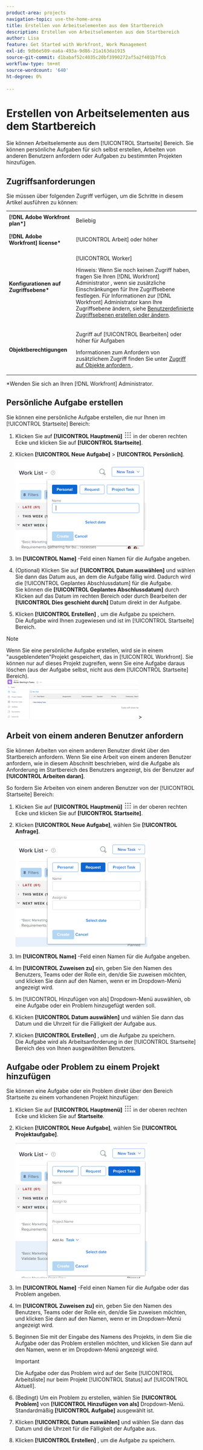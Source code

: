 ```yaml
---
product-area: projects
navigation-topic: use-the-home-area
title: Erstellen von Arbeitselementen aus dem Startbereich
description: Erstellen von Arbeitselementen aus dem Startbereich
author: Lisa
feature: Get Started with Workfront, Work Management
exl-id: 9db6e509-ea6a-493a-9d86-21a163da1915
source-git-commit: d1babaf52c4035c20bf3990272af5a2f401b7fcb
workflow-type: tm+mt
source-wordcount: '640'
ht-degree: 0%

---
```


# Erstellen von Arbeitselementen aus dem Startbereich

<!--
<p data-mc-conditions="QuicksilverOrClassic.Draft mode">(NOTE: From Courtney: Need to rename)</p>
-->

Sie können Arbeitselemente aus dem [!UICONTROL Startseite] Bereich. Sie können persönliche Aufgaben für sich selbst erstellen, Arbeiten von anderen Benutzern anfordern oder Aufgaben zu bestimmten Projekten hinzufügen.

## Zugriffsanforderungen

Sie müssen über folgenden Zugriff verfügen, um die Schritte in diesem Artikel ausführen zu können:

<table style="table-layout:auto"> 
 <col> 
 <col> 
 <tbody> 
  <tr> 
   <td role="rowheader"><strong>[!DNL Adobe Workfront plan*]</strong></td> 
   <td> <p>Beliebig</p> </td> 
  </tr> 
  <tr> 
   <td role="rowheader"><strong>[!DNL Adobe Workfront] license*</strong></td> 
   <td> <p>[!UICONTROL Arbeit] oder höher</p> </td> 
  </tr> 
  <tr> 
   <td role="rowheader"><strong>Konfigurationen auf Zugriffsebene*</strong></td> 
   <td> <p>[!UICONTROL Worker]</p> <p>Hinweis: Wenn Sie noch keinen Zugriff haben, fragen Sie Ihren [!DNL Workfront] Administrator , wenn sie zusätzliche Einschränkungen für Ihre Zugriffsebene festlegen. Für Informationen zur [!DNL Workfront] Administrator kann Ihre Zugriffsebene ändern, siehe <a href="../../../administration-and-setup/add-users/configure-and-grant-access/create-modify-access-levels.md" class="MCXref xref">Benutzerdefinierte Zugriffsebenen erstellen oder ändern</a>.</p> </td> 
  </tr> 
  <tr> 
   <td role="rowheader"><strong>Objektberechtigungen</strong></td> 
   <td> <p>Zugriff auf [!UICONTROL Bearbeiten] oder höher für Aufgaben</p> <p>Informationen zum Anfordern von zusätzlichem Zugriff finden Sie unter <a href="../../../workfront-basics/grant-and-request-access-to-objects/request-access.md" class="MCXref xref">Zugriff auf Objekte anfordern </a>.</p> </td> 
  </tr> 
 </tbody> 
</table>

&#42;Wenden Sie sich an Ihren [!DNL Workfront] Administrator.

## Persönliche Aufgabe erstellen

Sie können eine persönliche Aufgabe erstellen, die nur Ihnen im [!UICONTROL Startseite] Bereich:

1. Klicken Sie auf **[!UICONTROL Hauptmenü]** ![](assets/main-menu-icon.png) in der oberen rechten Ecke und klicken Sie auf **[!UICONTROL Startseite]**.
1. Klicken **[!UICONTROL Neue Aufgabe]** > **[!UICONTROL Persönlich]**.

   ![](assets/creating-work-items-new-task-personal-nwe-350x228.png)

1. Im **[!UICONTROL Name]** -Feld einen Namen für die Aufgabe angeben.
1. (Optional) Klicken Sie auf **[!UICONTROL Datum auswählen]** und wählen Sie dann das Datum aus, an dem die Aufgabe fällig wird. Dadurch wird die [!UICONTROL Geplantes Abschlussdatum] für die Aufgabe.\
   Sie können die **[!UICONTROL Geplantes Abschlussdatum]** durch Klicken auf das Datum im rechten Bereich oder durch Bearbeiten der **[!UICONTROL Dies geschieht durch]** Datum direkt in der Aufgabe.

1. Klicken **[!UICONTROL Erstellen]** , um die Aufgabe zu speichern.\
   Die Aufgabe wird Ihnen zugewiesen und ist im [!UICONTROL Startseite] Bereich.

>[!NOTE]
>
>Wenn Sie eine persönliche Aufgabe erstellen, wird sie in einem &quot;ausgeblendeten&quot;Projekt gespeichert, das in [!UICONTROL Workfront]. Sie können nur auf dieses Projekt zugreifen, wenn Sie eine Aufgabe daraus löschen (aus der Aufgabe selbst, nicht aus dem [!UICONTROL Startseite] Bereich).\
>![[!UICONTROL Projekt für persönliche Aufgaben]](assets/createworkitems-personal--project-350x105.png)>

## Arbeit von einem anderen Benutzer anfordern

Sie können Arbeiten von einem anderen Benutzer direkt über den Startbereich anfordern. Wenn Sie eine Arbeit von einem anderen Benutzer anfordern, wie in diesem Abschnitt beschrieben, wird die Aufgabe als Anforderung im Startbereich des Benutzers angezeigt, bis der Benutzer auf **[!UICONTROL Arbeiten daran]**.

So fordern Sie Arbeiten von einem anderen Benutzer von der [!UICONTROL Startseite] Bereich:

1. Klicken Sie auf **[!UICONTROL Hauptmenü]** ![](assets/main-menu-icon.png) in der oberen rechten Ecke und klicken Sie auf **[!UICONTROL Startseite]**.
1. Klicken **[!UICONTROL Neue Aufgabe]**, wählen Sie **[!UICONTROL Anfrage]**.

   ![](assets/creating-work-items-new-task-request-nwe-350x283.png)

1. Im **[!UICONTROL Name]** -Feld einen Namen für die Aufgabe angeben.
1. Im **[!UICONTROL Zuweisen zu]** ein, geben Sie den Namen des Benutzers, Teams oder der Rolle ein, den/die Sie zuweisen möchten, und klicken Sie dann auf den Namen, wenn er im Dropdown-Menü angezeigt wird.
1. Im [!UICONTROL Hinzufügen von als] Dropdown-Menü auswählen, ob eine Aufgabe oder ein Problem hinzugefügt werden soll.
1. Klicken **[!UICONTROL Datum auswählen]** und wählen Sie dann das Datum und die Uhrzeit für die Fälligkeit der Aufgabe aus.
1. Klicken **[!UICONTROL Erstellen]** , um die Aufgabe zu speichern.\
   Die Aufgabe wird als Arbeitsanforderung in der [!UICONTROL Startseite] Bereich des von Ihnen ausgewählten Benutzers.

## Aufgabe oder Problem zu einem Projekt hinzufügen

Sie können eine Aufgabe oder ein Problem direkt über den Bereich Startseite zu einem vorhandenen Projekt hinzufügen:

1. Klicken Sie auf **[!UICONTROL Hauptmenü]** ![](assets/main-menu-icon.png) in der oberen rechten Ecke und klicken Sie auf **Startseite**.
1. Klicken **[!UICONTROL Neue Aufgabe]**, wählen Sie **[!UICONTROL Projektaufgabe]**.

   ![](assets/creating-work-items-new-project-task-nwe-350x358.png)

1. Im **[!UICONTROL Name]** -Feld einen Namen für die Aufgabe oder das Problem angeben.
1. Im **[!UICONTROL Zuweisen zu]** ein, geben Sie den Namen des Benutzers, Teams oder der Rolle ein, den/die Sie zuweisen möchten, und klicken Sie dann auf den Namen, wenn er im Dropdown-Menü angezeigt wird.
1. Beginnen Sie mit der Eingabe des Namens des Projekts, in dem Sie die Aufgabe oder das Problem erstellen möchten, und klicken Sie dann auf den Namen, wenn er im Dropdown-Menü angezeigt wird.

   >[!IMPORTANT]
   >
   >Die Aufgabe oder das Problem wird auf der Seite [!UICONTROL Arbeitsliste] nur beim Projekt [!UICONTROL Status] auf [!UICONTROL Aktuell].

1. (Bedingt) Um ein Problem zu erstellen, wählen Sie **[!UICONTROL Problem]** von **[!UICONTROL Hinzufügen von als]** Dropdown-Menü. Standardmäßig **[!UICONTROL Aufgabe]** ausgewählt ist.

1. Klicken **[!UICONTROL Datum auswählen]** und wählen Sie dann das Datum und die Uhrzeit für die Fälligkeit der Aufgabe aus.
1. Klicken **[!UICONTROL Erstellen]** , um die Aufgabe zu speichern.

